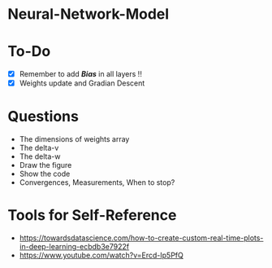 # Neural-Network-Model

# To-Do
- [x] Remember to add ***Bias*** in all layers !!
- [x] Weights update and Gradian Descent

# Questions
- The dimensions of weights array
- The delta-v
- The delta-w
- Draw the figure
- Show the code
- Convergences, Measurements, When to stop?

# Tools for Self-Reference
- https://towardsdatascience.com/how-to-create-custom-real-time-plots-in-deep-learning-ecbdb3e7922f
- https://www.youtube.com/watch?v=Ercd-Ip5PfQ